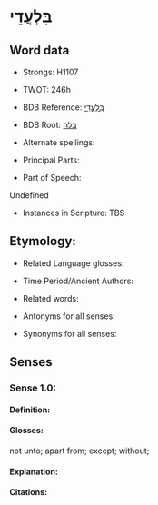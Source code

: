 # בִּלְעֲדֵי

<!-- Status: S2="NeedsEdits" -->
<!-- Lexica used for edits:   -->

## Word data

* Strongs: H1107

* TWOT: 246h

* BDB Reference: [בִּלְעֲדֵי](rc://en/bdb/dict/b.bt.ai)

* BDB Root: [בלה](rc://en/bdb/dict/b.bt.aa)

* Alternate spellings:

* Principal Parts:

* Part of Speech:

Undefined

* Instances in Scripture: TBS

## Etymology:

* Related Language glosses:

* Time Period/Ancient Authors:

* Related words:

* Antonyms for all senses:

* Synonyms for all senses:

## Senses

### Sense 1.0:

#### Definition:

#### Glosses:

not unto; apart from; except; without; 

#### Explanation:

#### Citations:



